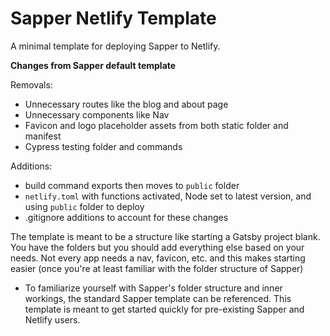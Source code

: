 # Sapper Netlify Template

A minimal template for deploying Sapper to Netlify.

**Changes from Sapper default template**

Removals:

- Unnecessary routes like the blog and about page
- Unnecessary components like Nav
- Favicon and logo placeholder assets from both static folder and manifest
- Cypress testing folder and commands

Additions:

- build command exports then moves to `public` folder
- `netlify.toml` with functions activated, Node set to latest version, and using `public` folder to deploy
- .gitignore additions to account for these changes

The template is meant to be a structure like starting a Gatsby project blank. You have the folders but you should add everything else based on your needs.
Not every app needs a nav, favicon, etc. and this makes starting easier (once you're at least familiar with the folder structure of Sapper)

- To familiarize yourself with Sapper's folder structure and inner workings, the standard Sapper template can be referenced. This template is meant to get started quickly for pre-existing Sapper and Netlify users.
